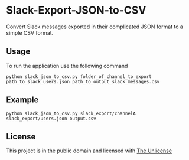 # Slack-Export-JSON-to-CSV

Convert Slack messages exported in their complicated JSON format to a simple CSV format.

## Usage

To run the application use the following command

```shell
python slack_json_to_csv.py folder_of_channel_to_export path_to_slack_users.json path_to_output_slack_messages.csv

```

## Example

```shell
python slack_json_to_csv.py slack_export/channelA slack_export/users.json output.csv
```

## License

This project is in the public domain and licensed with [The Unlicense](LICENSE)

